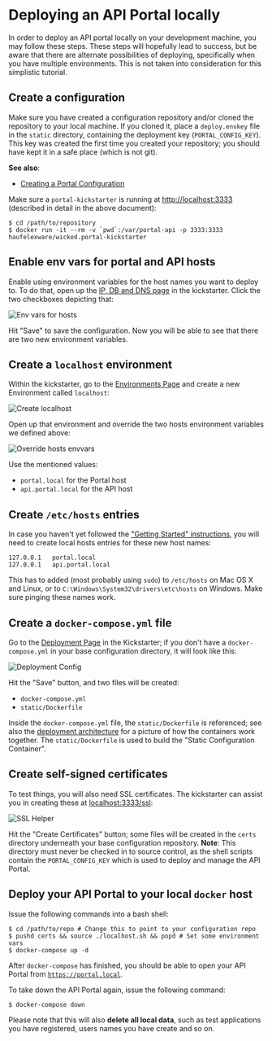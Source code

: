 # Deploying an API Portal locally

In order to deploy an API portal locally on your development machine, you may follow these steps. These steps will hopefully lead to success, but be aware that there are alternate possibilities of deploying, specifically when you have multiple environments. This is not taken into consideration for this simplistic tutorial.

## Create a configuration

Make sure you have created a configuration repository and/or cloned the repository to your local machine. If you cloned it, place a `deploy.envkey` file in the `static` directory, containing the deployment key (`PORTAL_CONFIG_KEY`). This key was created the first time you created your repository; you should have kept it in a safe place (which is not git).

**See also**:

* [Creating a Portal Configuration](creating-a-portal-configuration.md)

Make sure a `portal-kickstarter` is running at [http://localhost:3333](http://localhost:3333) (described in detail in the above document):

```
$ cd /path/to/repository
$ docker run -it --rm -v `pwd`:/var/portal-api -p 3333:3333 haufelexware/wicked.portal-kickstarter
```

## Enable env vars for portal and API hosts

Enable using environment variables for the host names you want to deploy to. To do that, open up the [IP, DB and DNS page](http://localhost:3333/ipconfig) in the kickstarter. Click the two checkboxes depicting that:

![Env vars for hosts](images/deploy-hosts-envvars.png)

Hit "Save" to save the configuration. Now you will be able to see that there are two new environment variables.

## Create a `localhost` environment

Within the kickstarter, go to the [Environments Page](http://localhost:3333/) and create a new Environment called `localhost`:

![Create localhost](images/deploy-env-localhost.png)

Open up that environment and override the two hosts environment variables we defined above:

![Override hosts envvars](images/deploy-env-override-hosts.png)

Use the mentioned values:

* `portal.local` for the Portal host
* `api.portal.local` for the API host

## Create `/etc/hosts` entries

In case you haven't yet followed the ["Getting Started" instructions](http://wicked.haufe.io/gettingstarted.html), you will need to create local hosts entries for these new host names:

```
127.0.0.1   portal.local
127.0.0.1   api.portal.local
```

This has to added (most probably using `sudo`) to `/etc/hosts` on Mac OS X and Linux, or to `C:\Windows\System32\drivers\etc\hosts` on Windows. Make sure pinging these names work. 

## Create a `docker-compose.yml` file

Go to the [Deployment Page](http://localhost:3333/deploy) in the Kickstarter; if you don't have a `docker-compose.yml` in your base configuration directory, it will look like this:

![Deployment Config](images/deploy-config.png)

Hit the "Save" button, and two files will be created:

* `docker-compose.yml`
* `static/Dockerfile`

Inside the `docker-compose.yml` file, the `static/Dockerfile` is referenced; see also the [deployment architecture](deployment-architecture.md) for a picture of how the containers work together. The `static/Dockerfile` is used to build the "Static Configuration Container".

## Create self-signed certificates

To test things, you will also need SSL certificates. The kickstarter can assist you in creating these at [localhost:3333/ssl](http://localhost:3333/ssl):

![SSL Helper](images/deploy-ssl-helper.png)

Hit the "Create Certificates" button; some files will be created in the `certs` directory underneath your base configuration repository. **Note**: This directory must never be checked in to source control, as the shell scripts contain the `PORTAL_CONFIG_KEY` which is used to deploy and manage the API Portal.

## Deploy your API Portal to your local `docker` host

Issue the following commands into a bash shell:

```
$ cd /path/to/repo # Change this to point to your configuration repo
$ pushd certs && source ./localhost.sh && popd # Set some environment vars
$ docker-compose up -d
```

After `docker-compose` has finished, you should be able to open your API Portal from [`https://portal.local`](https://portal.local).

To take down the API Portal again, issue the following command:

```
$ docker-compose down
```

Please note that this will also **delete all local data**, such as test applications you have registered, users names you have create and so on.
